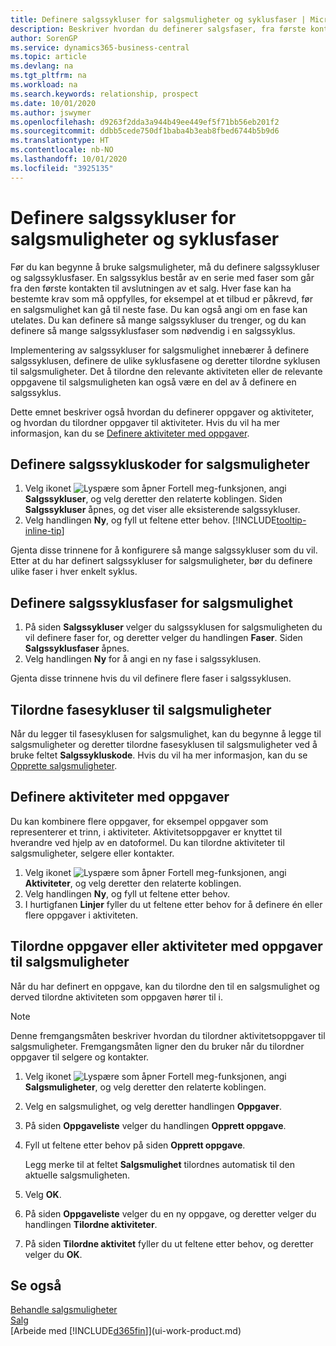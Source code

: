 ```yaml
---
title: Definere salgssykluser for salgsmuligheter og syklusfaser | Microsoft-dokumentasjon
description: Beskriver hvordan du definerer salgsfaser, fra første kontakt til avslutning, for å opprette en salgssyklus og tilordne den til salgsmuligheter i Business Central.
author: SorenGP
ms.service: dynamics365-business-central
ms.topic: article
ms.devlang: na
ms.tgt_pltfrm: na
ms.workload: na
ms.search.keywords: relationship, prospect
ms.date: 10/01/2020
ms.author: jswymer
ms.openlocfilehash: d9263f2dda3a944b49ee449ef5f71bb56eb201f2
ms.sourcegitcommit: ddbb5cede750df1baba4b3eab8fbed6744b5b9d6
ms.translationtype: HT
ms.contentlocale: nb-NO
ms.lasthandoff: 10/01/2020
ms.locfileid: "3925135"
---
```

# <a name="set-up-opportunity-sales-cycles-and-cycle-stages"></a>Definere salgssykluser for salgsmuligheter og syklusfaser
Før du kan begynne å bruke salgsmuligheter, må du definere salgssykluser og salgssyklusfaser. En salgssyklus består av en serie med faser som går fra den første kontakten til avslutningen av et salg. Hver fase kan ha bestemte krav som må oppfylles, for eksempel at et tilbud er påkrevd, før en salgsmulighet kan gå til neste fase. Du kan også angi om en fase kan utelates. Du kan definere så mange salgssykluser du trenger, og du kan definere så mange salgssyklusfaser som nødvendig i en salgssyklus.

Implementering av salgssykluser for salgsmulighet innebærer å definere salgssyklusen, definere de ulike syklusfasene og deretter tilordne syklusen til salgsmuligheter. Det å tilordne den relevante aktiviteten eller de relevante oppgavene til salgsmuligheten kan også være en del av å definere en salgssyklus.

Dette emnet beskriver også hvordan du definerer oppgaver og aktiviteter, og hvordan du tilordner oppgaver til aktiviteter. Hvis du vil ha mer informasjon, kan du se [Definere aktiviteter med oppgaver](marketing-how-setup-opportunity-sales-cycles-stages.md#to-set-up-activities-with-tasks).

## <a name="to-set-up-opportunity-sales-cycle-codes"></a>Definere salgssykluskoder for salgsmuligheter
1. Velg ikonet ![Lyspære som åpner Fortell meg-funksjonen](media/ui-search/search_small.png "Fortell hva du vil gjøre"), angi **Salgssykluser**, og velg deretter den relaterte koblingen. Siden **Salgssykluser** åpnes, og det viser alle eksisterende salgssykluser.
2. Velg handlingen **Ny**, og fyll ut feltene etter behov. [!INCLUDE[tooltip-inline-tip](includes/tooltip-inline-tip_md.md)]

Gjenta disse trinnene for å konfigurere så mange salgssykluser som du vil. Etter at du har definert salgssykluser for salgsmuligheter, bør du definere ulike faser i hver enkelt syklus.

## <a name="to-define-opportunity-sales-cycle-stages"></a>Definere salgssyklusfaser for salgsmulighet
1. På siden **Salgssykluser** velger du salgssyklusen for salgsmuligheten du vil definere faser for, og deretter velger du handlingen **Faser**. Siden **Salgssyklusfaser** åpnes.
2. Velg handlingen **Ny** for å angi en ny fase i salgssyklusen.

Gjenta disse trinnene hvis du vil definere flere faser i salgssyklusen.

## <a name="to-assign-stage-cycles-to-opportunities"></a>Tilordne fasesykluser til salgsmuligheter
Når du legger til fasesyklusen for salgsmulighet, kan du begynne å legge til salgsmuligheter og deretter tilordne fasesyklusen til salgsmuligheter ved å bruke feltet **Salgssykluskode**. Hvis du vil ha mer informasjon, kan du se [Opprette salgsmuligheter](marketing-how-create-opportunities.md).

## <a name="to-set-up-activities-with-tasks"></a>Definere aktiviteter med oppgaver
Du kan kombinere flere oppgaver, for eksempel oppgaver som representerer et trinn, i aktiviteter. Aktivitetsoppgaver er knyttet til hverandre ved hjelp av en datoformel. Du kan tilordne aktiviteter til salgsmuligheter, selgere eller kontakter.

1. Velg ikonet ![Lyspære som åpner Fortell meg-funksjonen](media/ui-search/search_small.png "Fortell hva du vil gjøre"), angi **Aktiviteter**, og velg deretter den relaterte koblingen.
2. Velg handlingen **Ny**, og fyll ut feltene etter behov.
3. I hurtigfanen **Linjer** fyller du ut feltene etter behov for å definere én eller flere oppgaver i aktiviteten.

## <a name="to-assign-tasks-or-activities-of-tasks-to-opportunities"></a>Tilordne oppgaver eller aktiviteter med oppgaver til salgsmuligheter
Når du har definert en oppgave, kan du tilordne den til en salgsmulighet og derved tilordne aktiviteten som oppgaven hører til i.

> [!NOTE]  
>   Denne fremgangsmåten beskriver hvordan du tilordner aktivitetsoppgaver til salgsmuligheter. Fremgangsmåten ligner den du bruker når du tilordner oppgaver til selgere og kontakter.

1. Velg ikonet ![Lyspære som åpner Fortell meg-funksjonen](media/ui-search/search_small.png "Fortell hva du vil gjøre"), angi **Salgsmuligheter**, og velg deretter den relaterte koblingen.
2. Velg en salgsmulighet, og velg deretter handlingen **Oppgaver**.
3. På siden **Oppgaveliste** velger du handlingen **Opprett oppgave**.
4.  Fyll ut feltene etter behov på siden **Opprett oppgave**.

    Legg merke til at feltet **Salgsmulighet** tilordnes automatisk til den aktuelle salgsmuligheten.
5. Velg **OK**.
6. På siden **Oppgaveliste** velger du en ny oppgave, og deretter velger du handlingen **Tilordne aktiviteter**.
7. På siden **Tilordne aktivitet** fyller du ut feltene etter behov, og deretter velger du **OK**.

## <a name="see-also"></a>Se også
[Behandle salgsmuligheter](marketing-processing-sales-opportunities.md)  
[Salg](sales-manage-sales.md)  
[Arbeide med [!INCLUDE[d365fin](includes/d365fin_md.md)]](ui-work-product.md)
